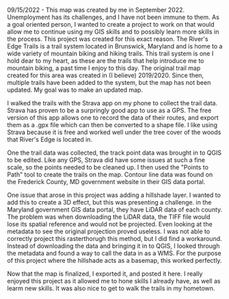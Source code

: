  09/15/2022  - This map was created by me in September 2022. Unemployment has its challenges, and I have not been immune to them. As a goal oriented person, I wanted to create a project to work on that would allow me to continue using my GIS skills and to possibly learn more skills in the process. This project was created for this exact reason. The River's Edge Trails is a trail system located in Brunswick, Maryland and is home to a wide variety of mountain biking and hiking trails. This trail system is one I hold dear to my heart, as these are the trails that help introduce me to mountain biking, a past time I enjoy to this day. The original trail map created for this area was created in (I believe) 2019/2020. Since then, multiple trails have been added to the system, but the map has not been updated. My goal was to make an updated map. 
  
 
  I walked the trails with the Strava app on my phone to collect the trail data. Strava has proven to be a surpringly good app to use as a GPS. The free version of this app allows one to record the data of their routes, and export them as a .gpx file which can then be converted to a shape file. I like using Strava because it is free and worked well under the tree cover of the woods that River's Edge is located in. 
    
 
  One the trail data was collected, the track point data was brought in to QGIS to be edited. Like any GPS, Strava did have some issues at such a fine scale, so the points needed to be cleaned up. I then used the "Points to Path" tool to create the trails on the map. Contour line data was found on the Frederick County, MD government website in their GIS data portal. 
   
   
  One issue that arose in this project was adding a hillshade layer. I wanted to add this to create a 3D effect, but this was presenting a challenge. in the Maryland government GIS data portal, they have LiDAR data of each county. The problem was when downloading the LiDAR data, the TIFF file would lose its spatial reference and would not be projected. Even looking at the metadata to see the original projection proved useless. I was not able to correctly project this rasterthorugh this method, but I did find a workaround. Instead of downloading the data and bringing it in to QGIS, I looked through the metadata and found a way to call the data in as a WMS. For the purpose of this project where the hillshade acts as a basemap, this worked perfectly.
    
    
  Now that the map is finalized, I exported it, and posted it here. I really enjoyed this project as it allowed me to hone skills I already have, as well as learm new skills. It was also nice to get to walk the trails in my hometown.
